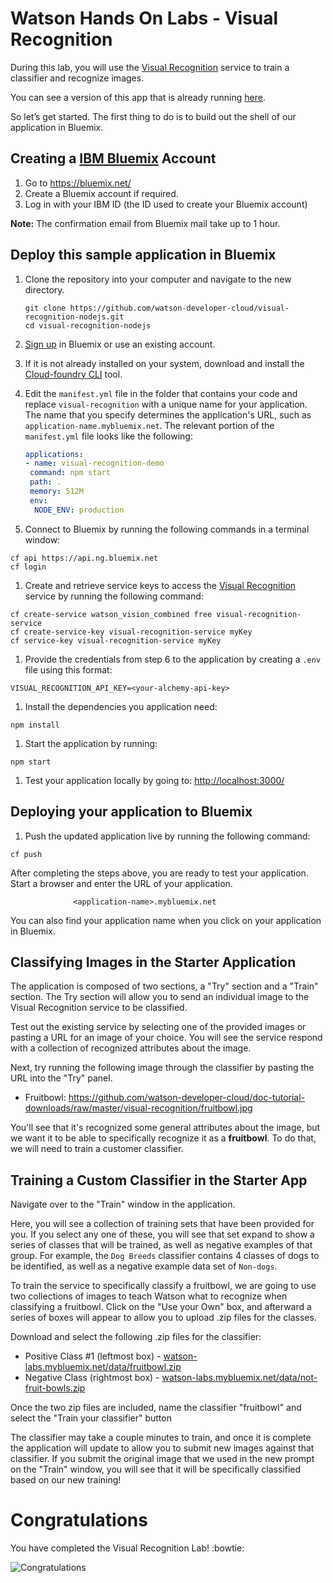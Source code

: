 # Watson Hands On Labs - Visual Recognition

During this lab, you will use the [Visual Recognition][visual_recognition] service to train a classifier and recognize images.

You can see a version of this app that is already running [here](https://visual-recognition-demo.mybluemix.net/). 

So let’s get started. The first thing to do is to build out the shell of our application in Bluemix.

## Creating a [IBM Bluemix][bluemix] Account

1. Go to https://bluemix.net/
2. Create a Bluemix account if required.
3. Log in with your IBM ID (the ID used to create your Bluemix account) 

**Note:** The confirmation email from Bluemix mail take up to 1 hour.

## Deploy this sample application in Bluemix

1. Clone the repository into your computer and navigate to the new directory.

   ```none
   git clone https://github.com/watson-developer-cloud/visual-recognition-nodejs.git
   cd visual-recognition-nodejs
   ```

1. [Sign up][sign_up] in Bluemix or use an existing account.
1. If it is not already installed on your system, download and install the [Cloud-foundry CLI][cloud_foundry] tool.
1. Edit the `manifest.yml` file in the folder that contains your code and replace `visual-recognition` with a unique name for your application. The name that you specify determines the application's URL, such as `application-name.mybluemix.net`. The relevant portion of the `manifest.yml` file looks like the following:

    ```yml
    applications:
    - name: visual-recognition-demo
     command: npm start
     path: .
     memory: 512M
     env:
      NODE_ENV: production
    ```

1. Connect to Bluemix by running the following commands in a terminal window:

  ```none
  cf api https://api.ng.bluemix.net
  cf login
  ```

1. Create and retrieve service keys to access the [Visual Recognition][visual_recognition] service by running the following command:

  ```none
  cf create-service watson_vision_combined free visual-recognition-service
  cf create-service-key visual-recognition-service myKey
  cf service-key visual-recognition-service myKey
  ```

1. Provide the credentials from step 6 to the application by creating a `.env` file using this format:

  ```none
  VISUAL_RECOGNITION_API_KEY=<your-alchemy-api-key>
  ```

1. Install the dependencies you application need:

  ```none
  npm install
  ```
  
1. Start the application by running:

  ```none
  npm start
  ```

1. Test your application locally by going to: [http://localhost:3000/](http://localhost:3000/)

## Deploying your application to Bluemix    

1. Push the updated application live by running the following command:

  ```none
  cf push
  ```

After completing the steps above, you are ready to test your application. Start a browser and enter the URL of your application.

                  <application-name>.mybluemix.net

You can also find your application name when you click on your application in Bluemix.

## Classifying Images in the Starter Application

The application is composed of two sections, a "Try" section and a "Train" section. The Try section will allow you to send an individual image to the Visual Recognition service to be classified.

Test out the existing service by selecting one of the provided images or pasting a URL for an image of your choice. You will see the service respond with a collection of recognized attributes about the image.

Next, try running the following image through the classifier by pasting the URL into the "Try" panel.

 * Fruitbowl: https://github.com/watson-developer-cloud/doc-tutorial-downloads/raw/master/visual-recognition/fruitbowl.jpg

You'll see that it's recognized some general attributes about the image, but we want it to be able to specifically recognize it as a **fruitbowl**. To do that, we will need to train a customer classifier.

## Training a Custom Classifier in the Starter App

Navigate over to the "Train" window in the application.

Here, you will see a collection of training sets that have been provided for you. If you select any one of these, you will see that set expand to show a series of classes that will be trained, as well as negative examples of that group. For example, the `Dog Breeds` classifier contains 4 classes of dogs to be identified, as well as a negative example data set of `Non-dogs`.

To train the service to specifically classify a fruitbowl, we are going to use two collections of images to teach Watson what to recognize when classifying a fruitbowl. Click on the "Use your Own" box, and afterward a series of boxes will appear to allow you to upload .zip files for the classes.

Download and select the following .zip files for the classifier:

 * Positive Class #1 (leftmost box) - [watson-labs.mybluemix.net/data/fruitbowl.zip](watson-labs.mybluemix.net/data/fruitbowl.zip)
 * Negative Class   (rightmost box) - [watson-labs.mybluemix.net/data/not-fruit-bowls.zip](watson-labs.mybluemix.net/data/fruitbowl.zip)

Once the two zip files are included, name the classifier "fruitbowl" and select the "Train your classifier" button

The classifier may take a couple minutes to train, and once it is complete the application will update to allow you to submit new images against that classifier. If you submit the original image that we used in the new prompt on the "Train" window, you will see that it will be specifically classified based on our new training!

# Congratulations

You have completed the Visual Recognition Lab! :bowtie:

 ![Congratulations](http://i.giphy.com/ENagATV1Gr9eg.gif)

[sign_up]: https://bluemix.net/registration
[bluemix]: https://console.ng.bluemix.net/
[wdc_services]: http://www.ibm.com/watson/developercloud/services-catalog.html
[visual_recognition]: http://www.ibm.com/watson/developercloud/doc/visual-recognition
[cloud_foundry]: https://github.com/cloudfoundry/cli
